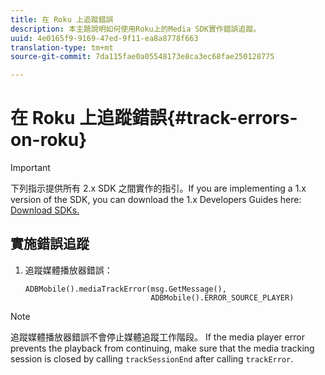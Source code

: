 ```yaml
---
title: 在 Roku 上追蹤錯誤
description: 本主題說明如何使用Roku上的Media SDK實作錯誤追蹤。
uuid: 4e0165f9-9169-47ed-9f11-ea8a8778f663
translation-type: tm+mt
source-git-commit: 7da115fae0a05548173e8ca3ec68fae250128775

---
```



# 在 Roku 上追蹤錯誤{#track-errors-on-roku}

>[!IMPORTANT]
>
>下列指示提供所有 2.x SDK 之間實作的指引。If you are implementing a 1.x version of the SDK, you can download the 1.x Developers Guides here: [Download SDKs.](/help/sdk-implement/download-sdks.md)

## 實施錯誤追蹤

1. 追蹤媒體播放器錯誤：

   ```
   ADBMobile().mediaTrackError(msg.GetMessage(), 
                               ADBMobile().ERROR_SOURCE_PLAYER)
   ```

>[!NOTE]
>
>追蹤媒體播放器錯誤不會停止媒體追蹤工作階段。 If the media player error prevents the playback from continuing, make sure that the media tracking session is closed by calling `trackSessionEnd` after calling `trackError`.

